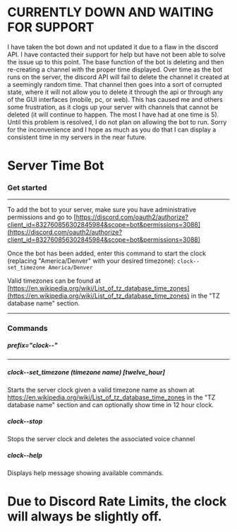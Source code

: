 # CURRENTLY DOWN AND WAITING FOR SUPPORT 
I have taken the bot down and not updated it due to a flaw in the discord API. I have contacted their support for help but have not been able to solve the issue up to this point. The base function of the bot is deleting and then re-creating a channel with the proper time displayed. Over time as the bot runs on the server, the discord API will fail to delete the channel it created at a seemingly random time. That channel then goes into a sort of corrupted state, where it will not allow you to delete it through the api or through any of the GUI interfaces (mobile, pc, or web). This has caused me and others some frustration, as it clogs up your server with channels that cannot be deleted (it will continue to happen. The most I have had at one time is 5). Until this problem is resolved, I do not plan on allowing the bot to run. Sorry for the inconvenience and I hope as much as you do that I can display a consistent time in my servers in the near future.

# Server Time Bot
### Get started

------------

To add the bot to your server, make sure you have administrative permissions and go to [https://discord.com/oauth2/authorize?client_id=832760856302845984&scope=bot&permissions=3088](https://discord.com/oauth2/authorize?client_id=832760856302845984&scope=bot&permissions=3088)

Once the bot has been added, enter this command to start the clock (replacing "America/Denver" with your desired timezone):
`clock--set_timezone America/Denver`

Valid timezones can be found at [https://en.wikipedia.org/wiki/List_of_tz_database_time_zones](https://en.wikipedia.org/wiki/List_of_tz_database_time_zones) in the "TZ database name" section.

------------


### Commands
##### prefix="clock--"
------------

##### clock--set_timezone (timezone name) [twelve_hour]
Starts the server clock given a valid timezone name as shown at https://en.wikipedia.org/wiki/List_of_tz_database_time_zones in the "TZ database name" section and can optionally show time in 12 hour clock.

##### clock--stop
Stops the server clock and deletes the associated voice channel

##### clock--help
Displays help message showing available commands.

# Due to Discord Rate Limits, the clock will always be slightly off.
